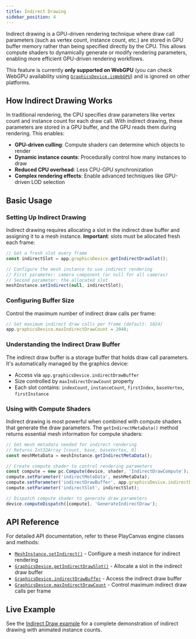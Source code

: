 ```yaml
---
title: Indirect Drawing
sidebar_position: 4
---
```


Indirect drawing is a GPU-driven rendering technique where draw call parameters (such as vertex count, instance count, etc.) are stored in GPU buffer memory rather than being specified directly by the CPU. This allows compute shaders to dynamically generate or modify rendering parameters, enabling more efficient GPU-driven rendering workflows.

This feature is currently **only supported on WebGPU** (you can check WebGPU availability using [`GraphicsDevice.isWebGPU`](https://api.playcanvas.com/engine/classes/GraphicsDevice.html#iswebgpu)) and is ignored on other platforms.

## How Indirect Drawing Works

In traditional rendering, the CPU specifies draw parameters like vertex count and instance count for each draw call. With indirect drawing, these parameters are stored in a GPU buffer, and the GPU reads them during rendering. This enables:

- **GPU-driven culling**: Compute shaders can determine which objects to render
- **Dynamic instance counts**: Procedurally control how many instances to draw
- **Reduced CPU overhead**: Less CPU-GPU synchronization
- **Complex rendering effects**: Enable advanced techniques like GPU-driven LOD selection

## Basic Usage

### Setting Up Indirect Drawing

Indirect drawing requires allocating a slot in the indirect draw buffer and assigning it to a mesh instance. **Important**: slots must be allocated fresh each frame:

```javascript
// Get a fresh slot every frame
const indirectSlot = app.graphicsDevice.getIndirectDrawSlot();

// Configure the mesh instance to use indirect rendering
// First parameter: camera component (or null for all cameras)
// Second parameter: the allocated slot
meshInstance.setIndirect(null, indirectSlot);
```

### Configuring Buffer Size

Control the maximum number of indirect draw calls per frame:

```javascript
// Set maximum indirect draw calls per frame (default: 1024)
app.graphicsDevice.maxIndirectDrawCount = 2048;
```

### Understanding the Indirect Draw Buffer

The indirect draw buffer is a storage buffer that holds draw call parameters. It's automatically managed by the graphics device:

- Access via `app.graphicsDevice.indirectDrawBuffer`
- Size controlled by `maxIndirectDrawCount` property
- Each slot contains: `indexCount`, `instanceCount`, `firstIndex`, `baseVertex`, `firstInstance`

### Using with Compute Shaders

Indirect drawing is most powerful when combined with compute shaders that generate the draw parameters. The `getIndirectMetaData()` method returns essential mesh information for compute shaders:

```javascript
// Get mesh metadata needed for indirect rendering
// Returns Int32Array [count, base, baseVertex, 0]
const meshMetaData = meshInstance.getIndirectMetaData();

// Create compute shader to control rendering parameters
const compute = new pc.Compute(device, shader, 'IndirectDrawCompute');
compute.setParameter('indirectMetaData', meshMetaData);
compute.setParameter('indirectDrawBuffer', app.graphicsDevice.indirectDrawBuffer);
compute.setParameter('indirectSlot', indirectSlot);

// Dispatch compute shader to generate draw parameters
device.computeDispatch([compute], 'GenerateIndirectDraw');
```

## API Reference

For detailed API documentation, refer to these PlayCanvas engine classes and methods:

- [`MeshInstance.setIndirect()`](https://api.playcanvas.com/engine/classes/MeshInstance.html#setindirect) - Configure a mesh instance for indirect rendering
- [`GraphicsDevice.getIndirectDrawSlot()`](https://api.playcanvas.com/engine/classes/GraphicsDevice.html#getindirectdrawslot) - Allocate a slot in the indirect draw buffer
- [`GraphicsDevice.indirectDrawBuffer`](https://api.playcanvas.com/engine/classes/GraphicsDevice.html#indirectdrawbuffer) - Access the indirect draw buffer
- [`GraphicsDevice.maxIndirectDrawCount`](https://api.playcanvas.com/engine/classes/GraphicsDevice.html#maxindirectdrawcount) - Control maximum indirect draw calls per frame

## Live Example

See the [Indirect Draw example](https://playcanvas.github.io/#/compute/indirect-draw) for a complete demonstration of indirect drawing with animated instance counts.
